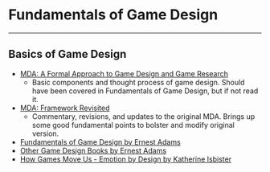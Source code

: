 # Fundamentals of Game Design
---
## Basics of Game Design
- [MDA: A Formal Approach to Game Design and Game Research](http://www.cs.northwestern.edu/~hunicke/MDA.pdf)
  - Basic components and thought process of game design. Should have been covered in Fundamentals of Game Design, but if not read it. 
- [MDA: Framework Revisited](https://www.gamasutra.com/blogs/TuckerAbbott/20101212/88611/MDA_Framework_Unconnected_Connectivity.php)
  - Commentary, revisions, and updates to the original MDA. Brings up some good fundamental points to bolster and modify original version. 
- [Fundamentals of Game Design by Ernest Adams](https://books.google.com/books/about/Fundamentals_of_Game_Design.html?id=Lm1jAgAAQBAJ)
- [Other Game Design Books by Ernest Adams](https://www.google.com/search?tbm=bks&q=inauthor%3A%22Ernest+Adams%22+game+design&oq=inauthor%3A%22Ernest+Adams%22+game+design)
- [How Games Move Us - Emotion by Design by Katherine Isbister](https://mitpress.mit.edu/how-games)